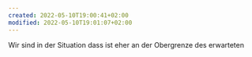 ```yaml
---
created: 2022-05-10T19:00:41+02:00
modified: 2022-05-10T19:01:07+02:00
---
```


Wir sind in der Situation dass ist eher an der Obergrenze des erwarteten
